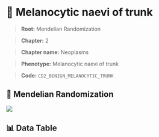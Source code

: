 # 🧪 Melanocytic naevi of trunk

> **Root:** Mendelian Randomization

> **Chapter:** 2  

> **Chapter name:** Neoplasms

> **Phenotype:** Melanocytic naevi of trunk  

> **Code:** `CD2_BENIGN_MELANOCYTIC_TRUNK`

## 🧬 Mendelian Randomization  

<img src="/MR/Figures/Forward/CD2_BENIGN_MELANOCYTIC_TRUNK.png"/>

## 📊 Data Table

<CsvTableMRF src="/public/MR/Data/Forward/CD2_BENIGN_MELANOCYTIC_TRUNK.csv"/>
